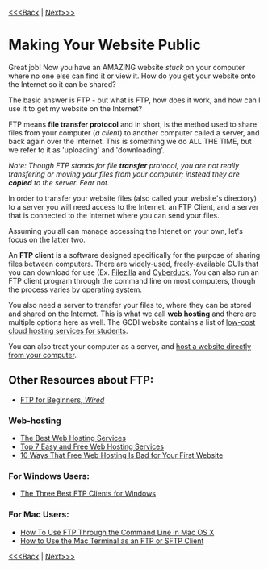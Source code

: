 [<<<Back](troubleshooting) | [Next>>>](README.md)

# Making Your Website Public

Great job! Now you have an AMAZING website *stuck* on your computer where no one else can find it or view it. How do you get your website onto the Internet so it can be shared? 

The basic answer is FTP - but what is FTP, how does it work, and how can I use it to get my website on the Internet? 

FTP means **file transfer protocol** and in short, is the method used to share files from your computer (*a client*) to another computer called a server, and back again over the Internet. This is something we do ALL THE TIME, but we refer to it as 'uploading' and 'downloading'. 

*Note: Though FTP stands for file **transfer** protocol, you are not really transfering or moving your files from your computer; instead they are **copied** to the server. Fear not.*

In order to transfer your website files (also called your website's directory) to a server you will need access to the Internet, an FTP Client, and a server that is connected to the Internet where you can send your files.

Assuming you all can manage accessing the Intenet on your own, let's focus on the latter two.

An **FTP client** is a software designed specifically for the purpose of sharing files between computers. There are widely-used, freely-available GUIs that you can download for use (Ex. [Filezilla](https://filezilla-project.org/) and [Cyberduck](https://cyberduck.io/?l=en). You can also run an FTP client program through the command line on most computers, though the process varies by operating system. 

You also need a server to transfer your files to, where they can be stored and shared on the Internet. This is what we call **web hosting** and there are multiple options here as well. The GCDI website contains a list of [low-cost cloud hosting services for students](https://gcdi.commons.gc.cuny.edu/digital-resource-guide/#cloud). 

You can also treat your computer as a server, and [host a website directly from your computer](https://makeawebsitehub.com/host-website-computer/). 

## Other Resources about FTP:
- [FTP for Beginners, *Wired*](https://www.wired.com/2010/02/ftp_for_beginners/)

### Web-hosting
- [The Best Web Hosting Services](https://www.makeuseof.com/tag/best-web-hosting-services/)
- [Top 7 Easy and Free Web Hosting Services](https://www.makeuseof.com/tag/top-7-easy-and-free-web-hosting-services/)
- [10 Ways That Free Web Hosting Is Bad for Your First Website](https://www.makeuseof.com/tag/free-web-hosting-is-bad/)

### For Windows Users:
- [The Three Best FTP Clients for Windows](https://www.makeuseof.com/tag/free-ftp-clients-windows/)

### For Mac Users:
- [How To Use FTP Through the Command Line in Mac OS X](http://www.techradar.com/how-to/software/operating-systems/how-to-use-ftp-through-the-command-line-in-mac-os-x-1305664)
- [How to Use the Mac Terminal as an FTP or SFTP Client](https://beebom.com/how-to-use-mac-terminal-ftp-sftp-client/)

[<<<Back](troubleshooting) | [Next>>>](README.md)